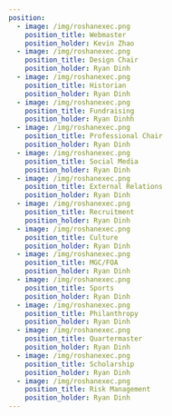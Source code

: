 ```yaml
---
position:
  - image: /img/roshanexec.png
    position_title: Webmaster
    position_holder: Kevin Zhao
  - image: /img/roshanexec.png
    position_title: Design Chair
    position_holder: Ryan Dinh
  - image: /img/roshanexec.png
    position_title: Historian
    position_holder: Ryan Dinh
  - image: /img/roshanexec.png
    position_title: Fundraising
    position_holder: Ryan Dinhh
  - image: /img/roshanexec.png
    position_title: Professional Chair
    position_holder: Ryan Dinh
  - image: /img/roshanexec.png
    position_title: Social Media
    position_holder: Ryan Dinh
  - image: /img/roshanexec.png
    position_title: External Relations
    position_holder: Ryan Dinh
  - image: /img/roshanexec.png
    position_title: Recruitment
    position_holder: Ryan Dinh
  - image: /img/roshanexec.png
    position_title: Culture
    position_holder: Ryan Dinh
  - image: /img/roshanexec.png
    position_title: MGC/FOA
    position_holder: Ryan Dinh
  - image: /img/roshanexec.png
    position_title: Sports
    position_holder: Ryan Dinh
  - image: /img/roshanexec.png
    position_title: Philanthropy
    position_holder: Ryan Dinh
  - image: /img/roshanexec.png
    position_title: Quartermaster
    position_holder: Ryan Dinh
  - image: /img/roshanexec.png
    position_title: Scholarship
    position_holder: Ryan Dinh
  - image: /img/roshanexec.png
    position_title: Risk Management
    position_holder: Ryan Dinh
---
```

